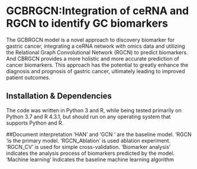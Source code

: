 # GCBRGCN:Integration of ceRNA and RGCN to identify GC biomarkers
The GCBRGCN model is a novel approach to discovery biomarker for gastric cancer, integrating a ceRNA network with omics data and utilizing the Relational Graph Convolutional Network (RGCN) to predict biomarkers. And CBRGCN provides a more holistic and more accurate prediction of cancer biomarkers. This approach has the potential to greatly enhance the diagnosis and prognosis of gastric cancer, ultimately leading to improved patient outcomes.

## Installation & Dependencies
The code was written in Python 3 and R, while being tested primarily on Python 3.7 and R 4.3.1, but should run on any operating system that supports Python and R.

##Document interpretation
‘HAN’ and ‘GCN ‘ are the baseline model.
‘RGCN ‘is the primary model.
‘RGCN_Ablation’ is used ablation experiment.
‘RGCN_CV’ is used for simple cross-validation.
‘Biomarker analysis’ indicates the analysis process of biomarkers predicted by the model.
‘Machine learning’ Indicates the baseline machine learning algorithm
